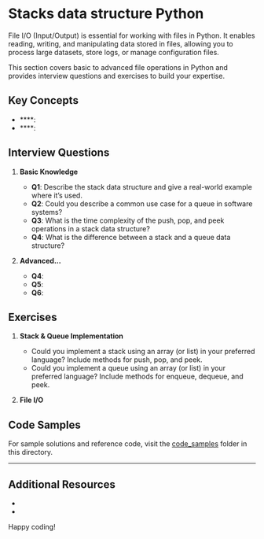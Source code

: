 # Stacks data structure Python

File I/O (Input/Output) is essential for working with files in Python. It enables reading, writing, and manipulating data stored in files, allowing you to process large datasets, store logs, or manage configuration files.

This section covers basic to advanced file operations in Python and provides interview questions and exercises to build your expertise.

## Key Concepts

- ****: 
- ****: 


## Interview Questions

1. **Basic Knowledge**
   - **Q1**: Describe the stack data structure and give a real-world example where it’s used.
   - **Q2**: Could you describe a common use case for a queue in software systems?
   - **Q3**: What is the time complexity of the push, pop, and peek operations in a stack data structure?
   - **Q4**: What is the difference between a stack and a queue data structure?

2. **Advanced...**
   - **Q4**:  
   - **Q5**: 
   - **Q6**: 

## Exercises

1. **Stack & Queue Implementation**
   - Could you implement a stack using an array (or list) in your preferred language? Include methods for push, pop, and peek.
   - Could you implement a queue using an array (or list) in your preferred language? Include methods for enqueue, dequeue, and peek.

2. **File I/O**

## Code Samples

For sample solutions and reference code, visit the [code_samples](code_samples/) folder in this directory.

---

## Additional Resources

- []()
- []()

Happy coding! 
